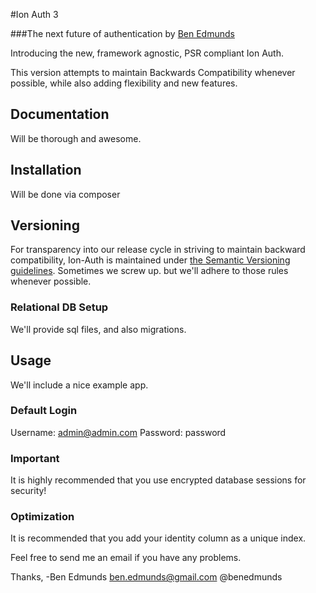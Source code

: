 #Ion Auth 3

###The next future of authentication
by [Ben Edmunds](http://benedmunds.com)

Introducing the new, framework agnostic, PSR compliant Ion Auth.

This version attempts to maintain Backwards Compatibility whenever possible, while also adding flexibility and new features.

## Documentation
Will be thorough and awesome.

## Installation
Will be done via composer

## Versioning
For transparency into our release cycle in striving to maintain backward compatibility, Ion-Auth is
maintained under [the Semantic Versioning guidelines](http://www.semver.org). Sometimes we screw up. but we'll adhere to
those rules whenever possible.

### Relational DB Setup
We'll provide sql files, and also migrations.

## Usage
We'll include a nice example app.

### Default Login
Username: admin@admin.com
Password: password


### Important
It is highly recommended that you use encrypted database sessions for security!


### Optimization
It is recommended that you add your identity column as a unique index.


Feel free to send me an email if you have any problems.


Thanks,
-Ben Edmunds
 ben.edmunds@gmail.com
 @benedmunds
